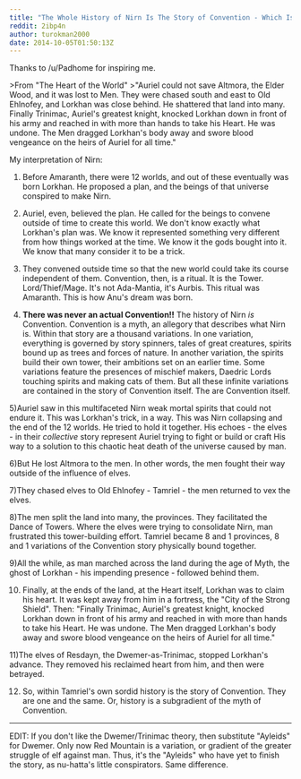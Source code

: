 ```yaml
---
title: "The Whole History of Nirn Is The Story of Convention - Which Is Why The Elves Must Win"
reddit: 2ibp4n
author: turokman2000
date: 2014-10-05T01:50:13Z
---
```


Thanks to /u/Padhome for inspiring me.

&gt;From "The Heart of the World"
&gt;"Auriel could not save Altmora, the Elder Wood, and it was lost to Men. They were chased south and east to Old Ehlnofey, and Lorkhan was close behind. He shattered that land into many. Finally Trinimac, Auriel's greatest knight, knocked Lorkhan down in front of his army and reached in with more than hands to take his Heart. He was undone. The Men dragged Lorkhan's body away and swore blood vengeance on the heirs of Auriel for all time."

My interpretation of Nirn:

1) Before Amaranth, there were 12 worlds, and out of these eventually was born Lorkhan.  He proposed a plan, and the beings of that universe conspired to make Nirn.  

2) Auriel, even, believed the plan.  He called for the beings to convene outside of time to create this world.  We don't know exactly what Lorkhan's plan was.  We know it represented something very different from how things worked at the time.  We know it the gods bought into it.  We know that many consider it to be a trick.

3) They convened outside time so that the new world could take its course independent of them.  Convention, then, is a ritual.  It is the Tower.  Lord/Thief/Mage.  It's not Ada-Mantia, it's Aurbis.  This ritual was Amaranth.  This is how Anu's dream was born.

4) **There was never an actual Convention!!**  The history of Nirn *is* Convention.  Convention is a myth, an allegory that describes what Nirn is.  Within that story are a thousand variations.  In one variation, everything is governed by story spinners, tales of great creatures, spirits bound up as trees and forces of nature.  In another variation, the spirits build their own tower, their ambitions set on an earlier time.  Some variations feature the presences of mischief makers, Daedric Lords touching spirits and making cats of them.  But all these infinite variations are contained in the story of Convention itself.  The are Convention itself.

5)Auriel saw in this multifaceted Nirn weak mortal spirits that could not endure it.  This was Lorkhan's trick, in a way.  This was Nirn collapsing and the end of the 12 worlds.  He tried to hold it together.  His echoes - the elves - in their *collective* story represent Auriel trying to fight or build or craft His way to a solution to this chaotic heat death of the universe caused by man.

6)But He lost Altmora to the men.  In other words, the men fought their way outside of the influence of elves.  

7)They chased elves to Old Ehlnofey - Tamriel - the men returned to vex the elves.

8)The men split the land into many, the provinces.  They facilitated the Dance of Towers.  Where the elves were trying to consolidate Nirn, man frustrated this tower-building effort.  Tamriel became 8 and 1 provinces, 8 and 1 variations of the Convention story physically bound together.

9)All the while, as man marched across the land during the age of Myth, the ghost of Lorkhan - his impending presence - followed behind them.  

10) Finally, at the ends of the land, at the Heart itself, Lorkhan was to claim his heart.  It was kept away from him in a fortress, the "City of the Strong Shield".  Then: "Finally Trinimac, Auriel's greatest knight, knocked Lorkhan down in front of his army and reached in with more than hands to take his Heart. He was undone. The Men dragged Lorkhan's body away and swore blood vengeance on the heirs of Auriel for all time."

11)The elves of Resdayn, the Dwemer-as-Trinimac, stopped Lorkhan's advance.  They removed his reclaimed heart from him, and then were betrayed.

12) So, within Tamriel's own sordid history is the story of Convention.  They are one and the same.  Or, history is a subgradient of the myth of Convention.

____

EDIT: If you don't like the Dwemer/Trinimac theory, then substitute "Ayleids" for Dwemer.  Only now Red Mountain is a variation, or gradient of the greater struggle of elf against man.  Thus, it's the "Ayleids" who have yet to finish the story, as nu-hatta's little conspirators.  Same difference.
